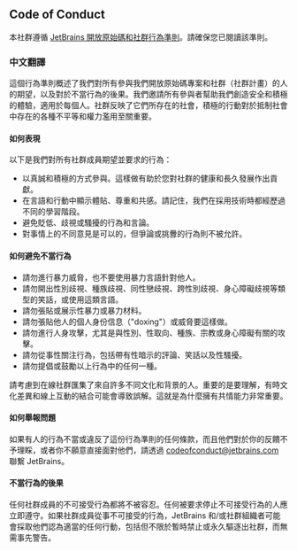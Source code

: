 ## Code of Conduct

本社群遵循 [JetBrains 開放原始碼和社群行為準則](https://github.com/jetbrains#code-of-conduct)。請確保您已閱讀該準則。

### 中文翻譯

這個行為準則概述了我們對所有參與我們開放原始碼專案和社群（社群計畫）的人的期望，以及對於不當行為的後果。我們邀請所有參與者幫助我們創造安全和積極的體驗，適用於每個人。社群反映了它們所存在的社會，積極的行動對於抵制社會中存在的各種不平等和權力濫用至關重要。

#### 如何表現

以下是我們對所有社群成員期望並要求的行為：

- 以真誠和積極的方式參與。這樣做有助於您對社群的健康和長久發展作出貢獻。 
- 在言語和行動中顯示體貼、尊重和共感。請記住，我們在採用技術時都經歷過不同的學習階段。
- 避免貶低、歧視或騷擾的行為和言論。 
- 對事情上的不同意見是可以的，但爭論或挑釁的行為則不被允許。

#### 如何避免不當行為

- 請勿進行暴力威脅，也不要使用暴力言語針對他人。
- 請勿開出性別歧視、種族歧視、同性戀歧視、跨性別歧視、身心障礙歧視等類型的笑話，或使用這類言語。
- 請勿張貼或展示性暴力或暴力材料。
- 請勿張貼他人的個人身份信息（"doxing"）或威脅要這樣做。
- 請勿進行人身攻擊，尤其是與性別、性取向、種族、宗教或身心障礙有關的攻擊。
- 請勿從事性關注行為，包括帶有性暗示的評論、笑話以及性騷擾。
- 請勿提倡或鼓勵以上行為中的任何一種。

請考慮到在線社群匯集了來自許多不同文化和背景的人。重要的是要理解，有時文化差異和線上互動的結合可能會導致誤解。這就是為什麼擁有共情能力非常重要。

#### 如何舉報問題 

如果有人的行為不當或違反了這份行為準則的任何條款，而且他們對於你的反饋不予理睬，或者你不願意直接面對他們，請透過 [codeofconduct@jetbrains.com](mailto:codeofconduct@jetbrains.com) 聯繫 JetBrains。

#### 不當行為的後果

任何社群成員的不可接受行為都將不被容忍。任何被要求停止不可接受行為的人應立即遵守。如果社群成員從事不可接受的行為，JetBrains 和/或社群組織者可能會採取他們認為適當的任何行動，包括但不限於暫時禁止或永久驅逐出社群，而無需事先警告。
